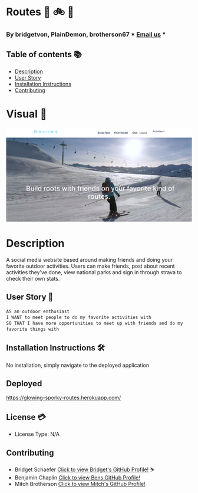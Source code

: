 # Routes :ski: :bike: :walking:

  ### By bridgetvon, PlainDemon, brotherson67 * [Email us](bridget.schaefer31@gmail.com) * 

  ## Table of contents 📚
  * [Description](#Description)
  * [User Story](#User-story) 
  * [Installation Instructions](#installation-Instructions)
  * [Contributing](#Contributing)

  # Visual :eyes:
  <img src="./images/hero.png">
 
 
  # Description
   A social media website based around making friends and doing your favorite outdoor activities. Users can make friends, post about recent activities they've done, view national parks and sign in through strava to check their own stats.

  ## User Story :book:
  ```
  AS an outdoor enthusiast
  I WANT to meet people to do my favorite activities with 
  SO THAT I have more opportunities to meet up with friends and do my favorite things with

  ```

  ## Installation Instructions :hammer_and_wrench:
  No installation, simply navigate to the deployed application

  ## Deployed 
   https://glowing-sporky-routes.herokuapp.com/

  ## License :credit_card:
  * License Type: N/A


 ## Contributing 
 * Bridget Schaefer [Click to view Bridget's GitHub Profile!](https://github.com/bridgetvon) :skier:
 * Benjamin Chaplin [Click to view Bens GitHub Profile!](https://github.com/Plaindemon) 
 * Mitch Brotherson [Click to view Mitch's GitHub Profile!](https://github.com/brotherson67) 
    
  



